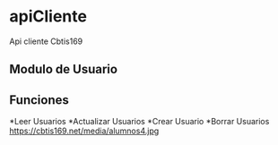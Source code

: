 # apiCliente
Api cliente Cbtis169

## Modulo de Usuario

Funciones
--------------
*Leer Usuarios
*Actualizar Usuarios
*Crear Usuario
*Borrar Usuarios
https://cbtis169.net/media/alumnos4.jpg
